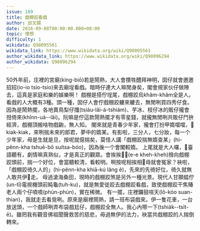 ```yaml
---
issue: 189
title: 戲棚跤看戲
author: 邱文錫
date: 2016-09-08T00:00:00.000+08:00
topic: 懷想
difficulty: 1
wikidata: Q98095561
wikidata_link: https://www.wikidata.org/wiki/Q98095561
author_wikidata_link: https://www.wikidata.org/wiki/Q98096294
author_wikidata: Q98096294
---
```

50外年前，庄裡的宮廟(king-biō)若是鬧熱，大人會攢牲醴拜神明，囡仔就會邀邀招招(io-io tsio-tsio)來去廟埕看戲。暗時仔連大人嘛閒身矣，閣會規家伙仔做陣去，這真是家庭和樂的娛樂啊！
戲棚是搭佇埕尾，戲棚跤烏khâm-khâm全是人。看戲的人大概有3種。頭一種，囡仔人會佇戲棚跤軁來軁去，無閒咧買四秀仔食。因為是鬧熱擺，各地賣鳥梨仔攕(tsiáu-lâi-á-tshiám)、芋冰、枝仔冰的販仔攏會拑倚來(khînn-uá--lâi)。阮嘛是佇這款鬧熱擺才有零星錢，就攏無閒咧共販仔鬥拚經濟，戲棚頂搬啥物戲齣，無人知。
閣來就是青春少年家，攏會打扮甲媠噹噹，𪁎kiak-kiak，來咧揣未來的郎君，夢中的媠某。有影啦，三分人，七分妝，每一个少年家，毋是生就是旦，按呢就僫揣矣，莫怪人講「戲棚跤揣無媠查某」(hì-pênn-kha tshuē-bô suítsa-bóo)，因為後一个會閣較媠。
上尾就是大人囉，𪜶臺語聽有，劇情嘛真熟似，才是真正的觀眾。會挨挨𤲍𤲍(e-e kheh-kheh)搢向戲棚跤頭前，揣一个好位，會當聽較清，看較明。啊按呢相挨相𤲍毋就會冤家？袂啦，「戲棚跤徛久人的」(hì-pênn-kha khiā-kú lâng ê)，先來的先徛好位，徛久就無人敢共伊𤲍走。
毋過滄海桑田，現時的戲棚跤煞是另外一種光景。現代人甘願蝹佇(un-tī)電視機頭前盹龜(tuh-ku)，就是無愛徙跤去戲棚跤看戲，致使戲棚跤干焦賰老人兩个仔噴噴(phùn-phùn)，實在稀微。
有一擺，庄裡鑼鼓喧天(lô-kóo suan-thian)，我就走去看覓咧。原來是廟裡鬧熱，請一班布袋戲來。伊一隻花車，一台放送頭，一个戲師咧弄布袋戲尪仔，戲棚跤全無人。我心內嚓一下(tshia̍k--tsi̍t-ē)。雖罔我有觀音佛祖聞聲救苦的慈悲，毋過無伊的法力，袂當共戲棚跤的人揣倒轉來。